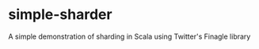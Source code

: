 simple-sharder
==============

A simple demonstration of sharding in Scala using Twitter's Finagle library
